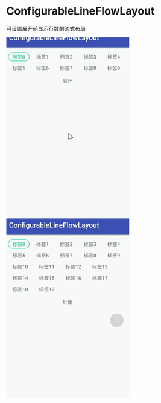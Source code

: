 # ConfigurableLineFlowLayout
可设置展开前显示行数的流式布局

![](https://github.com/xiaochilun/ConfigurableLineFlowLayout/blob/master/screenshots/shot.gif)
![](https://github.com/xiaochilun/ConfigurableLineFlowLayout/blob/master/screenshots/shot1.gif)
